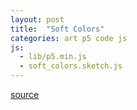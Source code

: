 ```yaml
---
layout: post
title:  "Soft Colors"
categories: art p5 code js
js:
  - lib/p5.min.js
  - soft_colors.sketch.js
---
```


[source](/assets/js/soft_colors.sketch.js)

<div id="sketch-container"></div>
